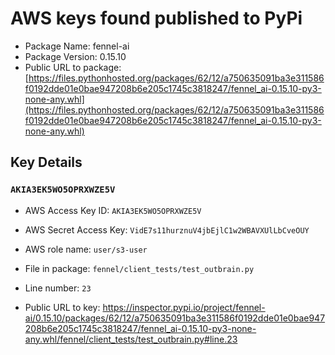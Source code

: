 # AWS keys found published to PyPi

* Package Name: fennel-ai
* Package Version: 0.15.10
* Public URL to package: [https://files.pythonhosted.org/packages/62/12/a750635091ba3e311586f0192dde01e0bae947208b6e205c1745c3818247/fennel_ai-0.15.10-py3-none-any.whl](https://files.pythonhosted.org/packages/62/12/a750635091ba3e311586f0192dde01e0bae947208b6e205c1745c3818247/fennel_ai-0.15.10-py3-none-any.whl)

## Key Details

### `AKIA3EK5WO5OPRXWZE5V`

* AWS Access Key ID: `AKIA3EK5WO5OPRXWZE5V`
* AWS Secret Access Key: `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` 
* AWS role name: `user/s3-user`
* File in package: `fennel/client_tests/test_outbrain.py`
* Line number: `23`

* Public URL to key: https://inspector.pypi.io/project/fennel-ai/0.15.10/packages/62/12/a750635091ba3e311586f0192dde01e0bae947208b6e205c1745c3818247/fennel_ai-0.15.10-py3-none-any.whl/fennel/client_tests/test_outbrain.py#line.23


